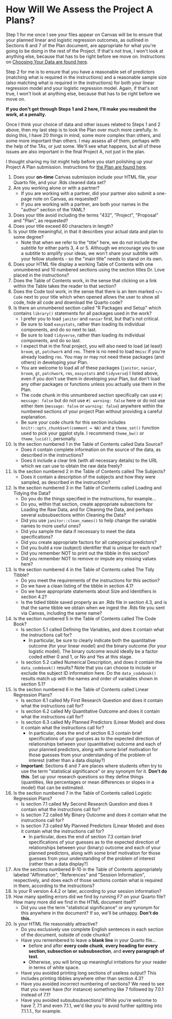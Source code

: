 # How Will We Assess the Project A Plans?

Step 1 for me once I see your files appear on Canvas will be to ensure that your planned linear and logistic regression outcomes, as outlined in Sections 6 and 7 of the Plan document, are appropriate for what you're going to be doing in the rest of the Project. If that's not true, I won't look at anything else, because that has to be right before we move on. Instructions on [Choosing Your Data are found here](https://thomaselove.github.io/432-2025/projA.html#choosing-your-data).

Step 2 for me is to ensure that you have a reasonable set of predictors (matching what is required in the instructions) and a reasonable sample size (also matching what is required in the instructions) for both your linear regression model and your logistic regression model. Again, if that's not true, I won't look at anything else, because that has to be right before we move on.

**If you don't get through Steps 1 and 2 here, I'll make you resubmit the work, at a penalty.**

Once I think your choice of data and other issues related to Steps 1 and 2 above, then my last step is to look the Plan over much more carefully. In doing this, I have 20 things in mind, some more complex than others, and some more important than others. I may assess all of them, perhaps with the help of the TAs, or just some. We'll see what happens, but all of these issues are also important in the final Project A, not just in the plan.

I thought sharing my list might help before you start polishing up your Project A Plan submission. Instructions for [the Plan are found here](https://thomaselove.github.io/432-2025/projA.html#the-project-a-plan).

1. Does your **on-time** Canvas submission include your HTML file, your Quarto file, and your .Rds cleaned data set?
2. Are you working alone or with a partner?
    - If you are working with a partner, did your partner also submit a one-page note on Canvas, as requested?
    - If you are working with a partner, are both your names in the "author" section of the YAML?
3. Does your title avoid including the terms "432", "Project", "Proposal" and "Plan", as requested?
4. Does your title exceed 80 characters in length?
5. Is your title meaningful, in that it describes your actual data and plan to some degree?
    - Note that when we refer to the "title" here, we do not include the subtitle for either parts 3, 4 or 5. Although we encourage you to use a subtitle to amplify your ideas, we won't share your subtitle with your fellow students - so the "main title" needs to stand on its own.
6. Does your HTML file display a working Table of Contents with one unnumbered and 10 numbered sections using the section titles Dr. Love placed in the instructions?
7. Does the Table of Contents work, in the sense that clicking on a link within the Table takes the reader to that section?
8. Does the Code tool work, in the sense that there is an item marked `</> Code` next to your title which when opened allows the user to show all code, hide all code and download the Quarto code?
9. Is there an unnumbered section called "R Packages and Setup" which contains `library()` statements for all packages used in the work?
    - I prefer you to load `janitor` and `naniar` first, but that's not critical.
    - Be sure to load `easystats`, rather than loading its individual components, and do so next to last.
    - Be sure to load `tidyverse`, rather than loading its individual components, and do so last.
    - I expect that in the final project, you will also need to load (at least) `broom`, `gt`, `patchwork` and `rms`. There is no need to load `Hmisc` if you're already loading `rms`. You may or may not need these packages (and others) in developing your Plan.
    - You are welcome to load all of these packages (`janitor`, `naniar`, `broom`, `gt`, `patchwork`, `rms`, `easystats` and `tidyverse`) I listed above, even if you don't use them in developing your Plan, but don't load any other packages or functions unless you actually use them in the Plan.
    - The code chunk in this unnumbered section specifically can use `#| message: false` but do not use `#| warning: false` here or do not use either item (`message: false` or `warning: false`) anywhere within the numbered sections of your project Plan without providing a careful explanation.
    - Be sure your code chunk for this section includes `knitr::opts_chunk$set(comment = NA)` and a `theme_set()` function used to pick your ggplot style. I recommend `theme_bw()` or `theme_lucid()`, personally.
10. Is the section numbered 1 in the Table of Contents called Data Source?
    - Does it contain complete information on the source of the data, as described in the instructions?
    - Does it include a clear link (with all necessary details) to the URL which we can use to obtain the raw data freely?
11. Is the section numbered 2 in the Table of Contents called The Subjects?
    - Does it contain a description of the subjects and how they were sampled, as described in the instructions?
12. Is the section numbered 3 in the Table of Contents called Loading and Tidying the Data?
    - Do you do the things specified in the instructions, for example...
    - Do you, within that section, create appropriate subsections for Loading the Raw Data, and for Cleaning the Data, and perhaps several subsubsections within Cleaning the Data?
    - Did you use `janitor::clean_names()` to help change the variable names to more useful ones?
    - Did you sample the data if necessary to meet the data specifications?
    - Did you create appropriate factors for all categorical predictors?
    - Did you build a row (subject) identifier that is unique for each row?
    - Did you remember NOT to print out the tibble in this section?
    - Did you remember NOT to remove or impute any missing values here?
13. Is the section numbered 4 in the Table of Contents called The Tidy Tibble?
    - Do you meet the requirements of the instructions for this section?
    - Do we have a clean listing of the tibble in section 4.1?
    - Do we have appropriate statements about Size and Identifiers in section 4.2?
    - Is the tidied tibble saved properly as an .Rds file in section 4.3, and is that the same tibble we obtain when we ingest the .Rds file you sent via Canvas, including the same name?
14. Is the section numbered 5 in the Table of Contents called The Code Book?
    - Is section 5.1 called Defining the Variables, and does it contain what the instructions call for?
        - In particular, be sure to clearly indicate both the quantitative outcome (for your linear model) and the binary outcome (for your logistic model). The binary outcome would ideally be a factor coded either 0 and 1, or No and Yes at this stage.
    - Is section 5.2 called Numerical Description, and does it contain the `data_codebook()` results? Note that you can choose to include or exclude the subject ID information here. Do the `data_codebook()` results match up with the names and order of variables shown in section 5.1?
15. Is the section numbered 6 in the Table of Contents called Linear Regression Plans?
    - Is section 6.1 called My First Research Question and does it contain what the instructions call for?
    - Is section 6.2 called My Quantitative Outcome and does it contain what the instructions call for?
    - Is section 6.3 called My Planned Predictors (Linear Model) and does it contain what the instructions call for?
        - In particular, does the end of section 6.3 contain brief specifications of your guesses as to the expected direction of relationships between your (quantitative) outcome and each of your planned predictors, along with some brief motivation for those guesses from your understanding of the problem of interest (rather than a data display?)
    - **Important**: Sections 6 and 7 are places where students often try to use the term "statistical significance" or any synonym for it. **Don't do this**. Set up your research questions so they define things (quantities, like percentages or mean differences or slopes in a model) that can be estimated.
16. Is the section numbered 7 in the Table of Contents called Logistic Regression Plans?
    - Is section 7.1 called My Second Research Question and does it contain what the instructions call for?
    - Is section 7.2 called My Binary Outcome and does it contain what the instructions call for?
    - Is section 7.3 called My Planned Predictors (Linear Model) and does it contain what the instructions call for?
        - In particular, does the end of section 7.3 contain brief specifications of your guesses as to the expected direction of relationships between your (binary) outcome and each of your planned predictors, along with some brief motivation for those guesses from your understanding of the problem of interest (rather than a data display?)
17. Are the sections numbered 8-10 in the Table of Contents appropriately labeled "Affirmation", "References" and "Session Information", respectively, and does each of those sections contain what is required in them, according to the instructions?
18. Is your R version 4.4.2 or later, according to your session information?
19. How many spelling errors did we find by running F7 on your Quarto file? How many more did we find in the HTML document itself?
    - Did you use the term "statistical significance" or any synonym for this anywhere in the document? If so, we'll be unhappy. **Don't do this.**
20. Is your HTML file reasonably attractive?
    - Do you exclusively use complete English sentences in each section of the document, outside of code chunks?
    - Have you remembered to leave a **blank line** in your Quarto file...
        - before and after **every code chunk**, **every heading for every section, subsection or subsubsection**, and **every paragraph of text**.
        - Otherwise, you will bring up meaningful irritations for your reader in terms of white space.
    - Have you avoided printing long sections of useless output? This includes printing tibbles anywhere other than section 4.3?
    - Have you avoided incorrect numbering of sections? We need to see that you never have (for instance) something like 7 followed by 7.0.1 instead of 7.1?
    - Have you avoided subsubsubsections? While you're welcome to have 7, 7.1 and even 7.1.1, we'd like you to avoid further splitting into 7.1.1.1., for example.
